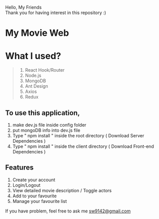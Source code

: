 Hello, My Friends  
Thank you for having interest in this repository :)


# My Movie Web

# What I used?
> 1. React Hook/Router
> 2. Node.js
> 3. MongoDB
> 4. Ant Design
> 5. Axios
> 5. Redux


## To use this application, 

1. make dev.js file inside config folder 
2. put mongoDB info into dev.js file 
3. Type  " npm install " inside the root directory  ( Download Server Dependencies ) 
4. Type " npm install " inside the client directory ( Download Front-end Dependencies )


## Features


1. Create your account
2. Login/Logout
3. View detailed movie description / Toggle actors
4. Add to your favourite
5. Manage your favourite list




If you have problem, feel free to ask me sw9142@gmail.com



